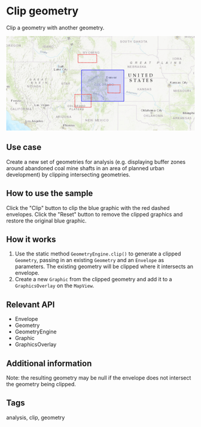 # Clip geometry

Clip a geometry with another geometry.

![Image of clip geometry](ClipGeometry.png)

## Use case

Create a new set of geometries for analysis (e.g. displaying buffer zones around abandoned coal mine shafts in an area of planned urban development) by clipping intersecting geometries.

## How to use the sample

Click the "Clip" button to clip the blue graphic with the red dashed envelopes.
Click the "Reset" button to remove the clipped graphics and restore the original blue graphic.


## How it works

1.  Use the static method `GeometryEngine.clip()` to generate a clipped `Geometry`, passing in an existing `Geometry` and an `Envelope` as parameters.  The existing geometry will be clipped where it intersects an envelope.
2.  Create a new `Graphic` from the clipped geometry and add it to a `GraphicsOverlay` on the `MapView`.

## Relevant API

* Envelope
* Geometry
* GeometryEngine
* Graphic
* GraphicsOverlay

## Additional information

Note: the resulting geometry may be null if the envelope does not intersect the geometry being clipped.

## Tags

analysis, clip, geometry
